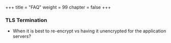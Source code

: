 +++
title = "FAQ"
weight = 99
chapter = false
+++

### TLS Termination

* When it is best to re-encrypt vs having it unencrypted for the application servers?  
